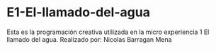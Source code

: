 # E1-El-llamado-del-agua
Esta es la programación creativa utilizada en la micro experiencia 1 El llamado del agua. Realizado por: Nicolas Barragan Mena
